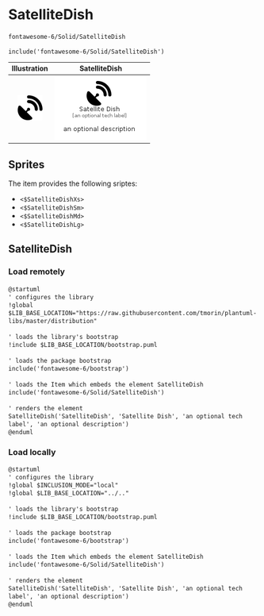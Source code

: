 # SatelliteDish


```text
fontawesome-6/Solid/SatelliteDish
```

```text
include('fontawesome-6/Solid/SatelliteDish')
```



| Illustration | SatelliteDish |
| :---: | :---: |
| ![illustration for Illustration](../../fontawesome-6/Solid/SatelliteDish.png) | ![illustration for SatelliteDish](../../fontawesome-6/Solid/SatelliteDish.Local.png) |



## Sprites
The item provides the following sriptes:

- `<$SatelliteDishXs>`
- `<$SatelliteDishSm>`
- `<$SatelliteDishMd>`
- `<$SatelliteDishLg>`





## SatelliteDish

### Load remotely
```plantuml
@startuml
' configures the library
!global $LIB_BASE_LOCATION="https://raw.githubusercontent.com/tmorin/plantuml-libs/master/distribution"

' loads the library's bootstrap
!include $LIB_BASE_LOCATION/bootstrap.puml

' loads the package bootstrap
include('fontawesome-6/bootstrap')

' loads the Item which embeds the element SatelliteDish
include('fontawesome-6/Solid/SatelliteDish')

' renders the element
SatelliteDish('SatelliteDish', 'Satellite Dish', 'an optional tech label', 'an optional description')
@enduml
```

### Load locally
```plantuml
@startuml
' configures the library
!global $INCLUSION_MODE="local"
!global $LIB_BASE_LOCATION="../.."

' loads the library's bootstrap
!include $LIB_BASE_LOCATION/bootstrap.puml

' loads the package bootstrap
include('fontawesome-6/bootstrap')

' loads the Item which embeds the element SatelliteDish
include('fontawesome-6/Solid/SatelliteDish')

' renders the element
SatelliteDish('SatelliteDish', 'Satellite Dish', 'an optional tech label', 'an optional description')
@enduml
```

